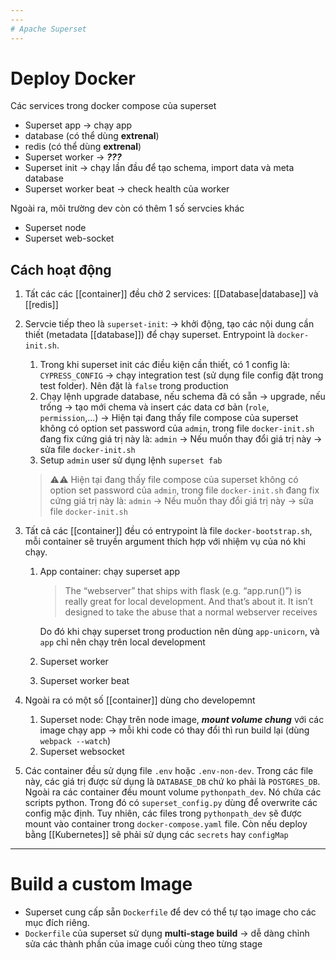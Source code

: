 ```yaml
---
---
# Apache Superset
---
```

# Deploy Docker

Các services trong docker compose của superset
- Superset app -> chạy app
- database (có thể dùng **extrenal**)
- redis (có thể dùng **extrenal**)
- Superset worker -> ***???***
- Superset init -> chạy lần đầu để tạo schema, import data và meta database
- Superset worker beat -> check health của worker

Ngoài ra, môi trường dev còn có thêm 1 số servcies khác
- Superset node
- Superset web-socket

## Cách hoạt động

1. Tất các các [[container]] đều chờ 2 services: [[Database|database]] và [[redis]]
2. Servcie tiếp theo là `superset-init`: -> khởi động, tạo các nội dung cần thiết (metadata [[database]]) để chạy superset. Entrypoint là `docker-init.sh`.
	1. Trong khi superset init các điều kiện cần thiết, có 1 config là: `CYPRESS_CONFIG` -> chạy integration test (sử dụng file config đặt trong test folder). Nên đặt là `false` trong production
	2. Chạy lệnh upgrade database, nếu schema đã có sẵn -> upgrade, nếu trống -> tạo mới chema và insert các data cơ bản (`role`, `permission`,...)
	-> Hiện tại đang thấy file compose của superset không có option set password của `admin`, trong file `docker-init.sh` đang fix cứng giá trị này là: `admin` -> Nếu muốn thay đổi giá trị này -> sửa file `docker-init.sh`
	3. Setup `admin` user sử dụng lệnh `superset fab`
	> ⚠️⚠️ Hiện tại đang thấy file compose của superset không có option set password của `admin`, trong file `docker-init.sh` đang fix cứng giá trị này là: `admin` -> Nếu muốn thay đổi giá trị này -> sửa file `docker-init.sh`

3. Tất cả các [[container]] đều có entrypoint là file `docker-bootstrap.sh`, mỗi container sẽ truyền argument thích hợp với nhiệm vụ của nó khi chạy.
	1. App container: chạy superset app
		> The “webserver” that ships with flask (e.g. “app.run()”) is really great for local development. And that’s about it. It isn’t designed to take the abuse that a normal webserver receives

		Do đó khi chạy superset trong production nên dùng `app-unicorn`, và `app` chỉ nên chạy trên local development
	2. Superset worker
	3. Superset worker beat
4. Ngoài ra có một số [[container]] dùng cho developemnt
	1. Superset node: Chạy trên node image, ***mount volume chung*** với các image chạy app -> mỗi khi code có thay đổi thì run build lại (dùng `webpack --watch`)
	2. Superset websocket
3. Các container đều sử dụng file `.env` hoặc `.env-non-dev`. Trong các file này, các giá trị được sử dụng là `DATABASE_DB` chứ ko phải là `POSTGRES_DB`. Ngoài ra các container đều mount volume `pythonpath_dev`. Nó chứa các scripts python. Trong đó có `superset_config.py` dùng để overwrite các config mặc định. Tuy nhiên, các files trong `pythonpath_dev` sẽ được mount vào container trong `docker-compose.yaml` file. Còn nếu deploy bằng [[Kubernetes]] sẽ phải sử dụng các `secrets` hay `configMap`
---
# Build a custom Image
- Superset cung cấp sẵn `Dockerfile` để dev có thể tự tạo image cho các mục đích riêng.
- `Dockerfile` của superset sử dụng **multi-stage build** -> dễ dàng chỉnh sửa các thành phần của image cuối cùng theo từng stage